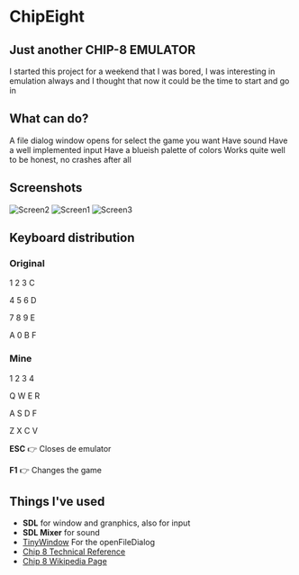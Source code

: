 # ChipEight 
## Just another CHIP-8 EMULATOR
I started this project for a weekend that I was bored, I was interesting in emulation always and I thought that now it could be the time to start and go in

## What can do?
A file dialog window opens for select the game you want
Have sound
Have a well implemented input
Have a blueish palette of colors
Works quite well to be honest, no crashes after all

## Screenshots
![Screen2](https://imgur.com/v7KdIy7.png)
![Screen1](https://i.imgur.com/ohAR1jl.png)
![Screen3](https://imgur.com/mkdyZwk.png)

## Keyboard distribution
### Original

1 2 3 C

4 5 6 D

7 8 9 E

A 0 B F


### Mine

1 2 3 4

Q W E R

A S D F

Z X C V

**ESC** :point_right:	  Closes de emulator

**F1** :point_right:	  Changes the game

## Things I've used
* **SDL** for window and granphics, also for input
* **SDL Mixer** for sound
* [TinyWindow](https://sourceforge.net/projects/tinyfiledialogs/files/) For the openFileDialog
* [Chip 8 Technical Reference](http://devernay.free.fr/hacks/chip8/C8TECH10.HTM)
* [Chip 8 Wikipedia Page](https://en.wikipedia.org/wiki/CHIP-8)

